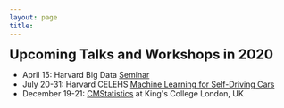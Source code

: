 ```yaml
---
layout: page
title: 
---
```


<div style="font-size:18pt;"><b>Upcoming Talks and Workshops in 2020</b></div> 


* April 15: Harvard Big Data [Seminar](https://twitter.com/HarvardBigData/status/1235246030414807040/photo/1)
* July 20-31: Harvard CELEHS [Machine Learning for Self-Driving Cars](https://www.hsph.harvard.edu/biostatistics/machine-learning-for-self-driving-cars/)
* December 19-21: [CMStatistics](http://cmstatistics.org/CMStatistics2020/) at King's College London, UK


